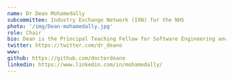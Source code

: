 ```yaml
---
name: Dr Dean Mohamedally
subcommittee: Industry Exchange Network (IXN) for the NHS
photo: '/img/Dean-mohamedally.jpg'
role: Chair
bio: Dean is the Principal Teaching Fellow for Software Engineering and Industry Projects and a member of the Software Systems Engineering group at the Department of Computer Science, University College London. Dean is  the Inventor and Creator, and is one of the Projects Directors of the UCL IXN - Industry Exchange Network (www.ixn.org.uk), which he co-founded with Dr Graham Roberts and Geoff Hughes in 2011. Dean leads on all healthcare related projects with teaching in Computer Science. The IXN programme was reported in the NHS England Topol Review (2019), leading to the creation of this IXN for the NHS subcommittee at the government backed Apperta Foundation CIC. Outside of healthcare projects, the IXN programme is centred around term-time teaching with students based in our labs at UCL, with all sectors of industry clients engaging with the students on Proof of Concepts (PoC). Dean covers the fields of Software Engineering and Systems Integration development on the UCL IXN, but also align interests with our other UCL CS Projects Directors. Dean is a Fellow of the Higher Education Academy and Member of the British Computing Society. 
twitter: https://twitter.com/dr_deano 
www: 
github: https://github.com/doctordeano
linkedin: https://www.linkedin.com/in/mohamedally/ 
---
```

